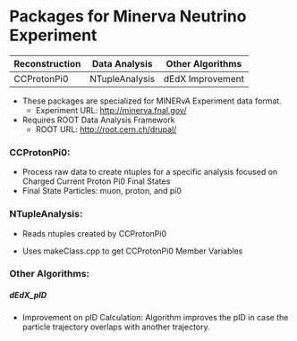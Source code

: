 # Packages for Minerva Neutrino Experiment

|Reconstruction | Data Analysis | Other Algorithms	|
|-------------- |-------------- |------------------	|
|CCProtonPi0	|NTupleAnalysis	| dEdX Improvement	|


* These packages are specialized for MINERvA Experiment data format.
	* Experiment URL: http://minerva.fnal.gov/
* Requires ROOT Data Analysis Framework
	* ROOT URL: http://root.cern.ch/drupal/

### CCProtonPi0:

* Process raw data to create ntuples for a specific analysis focused on Charged Current Proton Pi0 Final States
* Final State Particles: muon, proton, and pi0

### NTupleAnalysis:

* Reads ntuples created by CCProtonPi0

* Uses makeClass.cpp to get CCProtonPi0 Member Variables



### Other Algorithms:

##### dEdX_pID

* Improvement on pID Calculation: Algorithm improves the pID in case the particle trajectory overlaps with another trajectory.


  
